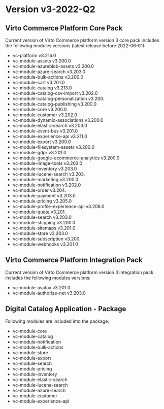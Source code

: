 # Version v3-2022-Q2

## Virto Commerce Platform Core Pack

Current version of Virto Commerce platform version 3 core pack includes the following modules versions (latest release before 2022-06-01):

* vc-platform v3.216.0 
* vc-module-assets v3.200.0 
* vc-module-azureblob-assets v3.200.0
* vc-module-azure-search v3.203.0 
* vc-module-bulk-actions v3.200.0    
* vc-module-cart v3.201.0 
* vc-module-catalog v3.213.0 
* vc-module-catalog-csv-import v3.202.0 
* vc-module-catalog-personalization v3.200. 
* vc-module-catalog-publishing v3.200.0 
* vc-module-core v3.200.0 
* vc-module-customer v3.202.0 
* vc-module-dynamic-associations v3.200.0  
* vc-module-elastic-search v3.203.0 
* vc-module-event-bus v3.201.0 
* vc-module-experience-api v3.211.0
* vc-module-export v3.200.0    
* vc-module-filesystem-assets  v3.200.0 
* vc-module-gdpr v3.201.0
* vc-module-google-ecommerce-analytics v3.200.0
* vc-module-image-tools v3.203.0 
* vc-module-inventory v3.203.0 
* vc-module-lucene-search v3.203. 
* vc-module-marketing v3.200.0 
* vc-module-notification v3.202.0 
* vc-module-order v3.204. 
* vc-module-payment v3.203.0 
* vc-module-pricing v3.205.0 
* vc-module-profile-experience-api v3.206.0 
* vc-module-quote v3.201. 
* vc-module-search v3.203.0
* vc-module-shipping v3.200.0     
* vc-module-sitemaps v3.201.0 
* vc-module-store v3.203.0 
* vc-module-subscription v3.200. 
* vc-module-webhooks v3.201.0 


## Virto Commerce Platform Integration Pack

Current version of Virto Commerce platform version 3 integration pack includes the following modules versions:  

* vc-module-avatax v3.201.0 
* vc-module-authorize-net v3.203.0


## Digital Catalog Application - Package

Following modules are included into the package:

* vc-module-core
* vc-module-catalog
* vc-module-notification
* vc-module-bulk-actions
* vc-module-store
* vc-module-export
* vc-module-search
* vc-module-pricing
* vc-module-inventory
* vc-module-elastic-search
* vc-module-lucene-search
* vc-module-azure-search
* vc-module-customer
* vc-module-experience-api